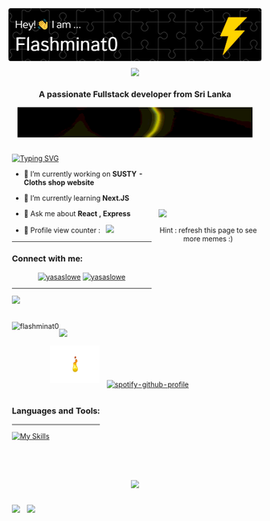 <img align="center" src="https://github.com/Flashminat0/Flashminat0/blob/main/github-header-image.png" />
<br/>

<p align="center">
  <img src="https://c.tenor.com/MGRypjLNg1AAAAAM/naruto-minato.gif" />
</p>
<h3 align="center">A passionate Fullstack developer from Sri Lanka</h3>
<p align="center">
   <img src="https://github.com/Flashminat0/Flashminat0/blob/89891e1befe9383d86b82a803220380bfbdf8987/standard.gif" />
</p>



<p align="right">
  
  
  
  


</p>

<table class="tg">
<thead>
  <tr>
    <td class="tg-0pky">
      
[![Typing SVG](https://readme-typing-svg.herokuapp.com?center=true&vCenter=true&lines=Take+a+time+to+appriciate+my+work+%E2%9D%A4%EF%B8%8F)](https://git.io/typing-svg)
      
      
- 🔭 I’m currently working on **SUSTY - Cloths shop website**

- 🌱 I’m currently learning **Next.JS**

- 💬 Ask me about **React , Express**


- 🔄️ Profile view counter :  &nbsp;  ![](https://komarev.com/ghpvc/?username=Flashminat0&style=flat-square)
<hr/>
    <h3 align="left">Connect with me:</h3>
<p align="center">
<a href="https://linkedin.com/in/yasaslowe" target="blank"><img align="center" src="https://img.shields.io/badge/LinkedIn-0077B5?style=for-the-badge&logo=linkedin&logoColor=white" alt="yasaslowe"  /></a>
  <a href="mailto:wyasaslowe@gmail.com" target="blank"><img align="center" src="https://img.shields.io/badge/Gmail-D14836?style=for-the-badge&logo=gmail&logoColor=white" alt="yasaslowe"  /></a><hr/>
  
  
![](https://quotes-github-readme.vercel.app/api?type=horizontal&theme=radical)  
  
</p></td>
    <td class="tg-0lax">
      <img src="https://random-memer.herokuapp.com/" width="512px"/>
      <br/>
      <p align="center">
     Hint : refresh this page to see more memes :)</p>
  </td>
  </tr>
</thead>
</table>




<table style="border-collapse:collapse;border-spacing:0;" cellpadding="0" cellspacing="0" border="0">
<thead>
  <tr>
    <td class="tg-0pky"><img align="left" src="https://github-readme-stats.vercel.app/api/top-langs?username=flashminat0&show_icons=true&theme=dark&locale=en&layout=compact" alt="flashminat0" />
      
      
  </p>
      <img src="https://forthebadge.com/images/badges/uses-js.svg" />
  
  
  
 
  <p align="right">
   <img width="100px" src="https://github.com/Flashminat0/Flashminat0/blob/main/com-gif-maker-unscreen.gif" />
    
    
  </p>
      
</td>
    <td class="tg-0pky" rowspan="2">


[![spotify-github-profile](https://spotify-github-profile.vercel.app/api/view?uid=31sgqh6byvb453iq56lij7uhizwi&cover_image=true&theme=default&bar_color=53b14f&bar_color_cover=true)](https://spotify-github-profile.vercel.app/api/view?uid=31sgqh6byvb453iq56lij7uhizwi&redirect=true)


      
</td>
  </tr>
  <tr>
    <td class="tg-0pky">
<h3>Languages and Tools:</h3><hr/>


[![My Skills](https://skillicons.dev/icons?i=react,nextjs,nodejs,express,redux,mongodb,graphql,postgres,idea,heroku,firebase,aws,gcp,tailwind,figma,html,css,js,git,github,asdsad,asdasda,cs,dotnet&perline=12)](https://skillicons.dev)

</td>
  </tr>
</thead>
</table>

</br></br>

<div align="center">
  
  
  
  

  
  
  
  
![](http://github-profile-summary-cards.vercel.app/api/cards/profile-details?username=Flashminat0&theme=github_dark)


</div>

<table class="tg">
<thead>
  <tr>
    <td class="tg-0pky">
      
      
![](https://github-readme-stats.vercel.app/api?username=Flashminat0&theme=vision-friendly-dark&hide_border=true&include_all_commits=false&count_private=true)
      
      
      
</td>
    <td class="tg-0pky">

      
![](https://github-readme-streak-stats.herokuapp.com/?user=Flashminat0&theme=vision-friendly-dark&hide_border=true)
      
      
      
</td>
  </tr>
</thead>

</table>
